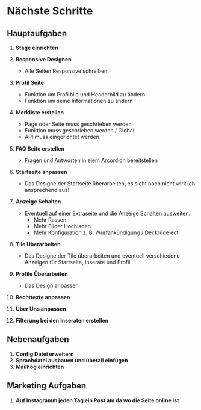 # Nächste Schritte

## Hauptaufgaben

1. **Stage einrichten**

2. **Responsive Designen**

   - Alle Seiten Responsive schreiben

3. **Profil Seite**

   - Funktion um Profilbild und Headerbild zu ändern
   - Funktion um seine Informationen zu ändern

4. **Merkliste erstellen**

   - Page oder Seite muss geschrieben werden
   - Funktion muss geschrieben werden / Global
   - API muss eingerichtet werden

5. **FAQ Seite erstellen**

   - Fragen und Antworten in eiem Arcordion bereitstellen

6. **Startseite anpassen**

   - Das Designe der Startseite überarbeiten, es sieht noch nicht wirklich ansprechend aus!

7. **Anzeige Schalten**

   - Eventuell auf einer Extraseite und die Anzeige Schalten ausweiten.
     - Mehr Rassen
     - Mehr Bilder Hochladen
     - Mehr Konfiguration z. B. Wurfankündigung / Deckrüde ect.

8. **Tile Überarbeiten**

   - Das Designe der Tile überarbeiten und eventuell verschiedene Anzeigen für Startseite, Inserate und Profil

9. **Profile Überarbeiten**

   - Das Design anpassen

10. **Rechttexte anpassen**

11. **Über Uns anpassen**

12. **Filterung bei den Inseraten erstellen**

## Nebenaufgaben

1. **Config Datei erweitern**
2. **Sprachdatei ausbauen und überall einfügen**
3. **Mailhog einrichten**

## Marketing Aufgaben

1. **Auf Instagramm jeden Tag ein Post am da wo die Seite online ist**
